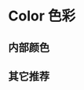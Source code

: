 # Color 色彩

## 内部颜色

<color-vue />

## 其它推荐

<script setup>
import colorVue from './components/color.vue'
</script>
